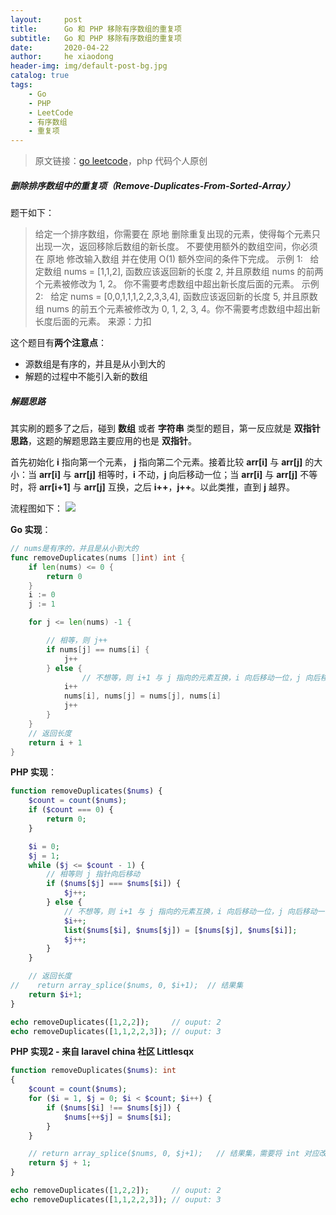 ```yaml
---
layout:     post
title:      Go 和 PHP 移除有序数组的重复项
subtitle:   Go 和 PHP 移除有序数组的重复项
date:       2020-04-22
author:     he xiaodong
header-img: img/default-post-bg.jpg
catalog: true
tags:
    - Go
    - PHP
    - LeetCode
    - 有序数组
    - 重复项
---
```


> 原文链接：[go leetcode](https://github.com/wx-satellite/learning-algorithm)，php 代码个人原创

##### 删除排序数组中的重复项（Remove-Duplicates-From-Sorted-Array）
题干如下：
>给定一个排序数组，你需要在 原地 删除重复出现的元素，使得每个元素只出现一次，返回移除后数组的新长度。
不要使用额外的数组空间，你必须在 原地 修改输入数组 并在使用 O(1) 额外空间的条件下完成。
示例 1:
&nbsp;&nbsp;给定数组 nums = [1,1,2], 
函数应该返回新的长度 2, 并且原数组 nums 的前两个元素被修改为 1, 2。 你不需要考虑数组中超出新长度后面的元素。
示例 2:
&nbsp;&nbsp;给定 nums = [0,0,1,1,1,2,2,3,3,4],
函数应该返回新的长度 5, 并且原数组 nums 的前五个元素被修改为 0, 1, 2, 3, 4。你不需要考虑数组中超出新长度后面的元素。
来源：力扣

这个题目有**两个注意点**： 
*  源数组是有序的，并且是从小到大的
*  解题的过程中不能引入新的数组

##### 解题思路
其实刷的题多了之后，碰到 **数组** 或者 **字符串** 类型的题目，第一反应就是 **双指针思路**，这题的解题思路主要应用的也是 **双指针**。

首先初始化 **i** 指向第一个元素， **j** 指向第二个元素。接着比较 **arr[i]** 与 **arr[j]** 的大小：当 **arr[i]** 与 **arr[j]** 相等时，**i** 不动，**j** 向后移动一位；当 **arr[i]** 与 **arr[j]** 不等时，将 **arr[i+1]** 与 **arr[j]** 互换，之后 **i++**，**j++**。以此类推，直到 **j** 越界。

流程图如下：
![](https://cdn.learnku.com/uploads/images/202004/17/21280/gNf9y8r3xf.jpg!large)


**Go 实现**：
```go
// nums是有序的，并且是从小到大的
func removeDuplicates(nums []int) int {
    if len(nums) <= 0 {
        return 0
    }
    i := 0
    j := 1

    for j <= len(nums) -1 {

        // 相等，则 j++
        if nums[j] == nums[i] {
            j++
        } else {
                // 不想等，则 i+1 与 j 指向的元素互换，i 向后移动一位，j 向后移动一位
            i++
            nums[i], nums[j] = nums[j], nums[i]
            j++
        }
    }
    // 返回长度
    return i + 1
}
```

**PHP 实现**：
```php
function removeDuplicates($nums) {
    $count = count($nums);
    if ($count === 0) {
        return 0;
    }

    $i = 0;
    $j = 1;
    while ($j <= $count - 1) {
        // 相等则 j 指针向后移动
        if ($nums[$j] === $nums[$i]) {
            $j++;
        } else {
            // 不想等，则 i+1 与 j 指向的元素互换，i 向后移动一位，j 向后移动一位
            $i++;
            list($nums[$i], $nums[$j]) = [$nums[$j], $nums[$i]];
            $j++;
        }
    }

    // 返回长度
//    return array_splice($nums, 0, $i+1);  // 结果集
    return $i+1;
}

echo removeDuplicates([1,2,2]);     // ouput: 2
echo removeDuplicates([1,1,2,2,3]); // ouput: 3
```

**PHP 实现2 - 来自 laravel china 社区 Littlesqx**
```php
function removeDuplicates($nums): int 
{
    $count = count($nums);
    for ($i = 1, $j = 0; $i < $count; $i++) {
        if ($nums[$i] !== $nums[$j]) {
            $nums[++$j] = $nums[$i];
        }
    }

    // return array_splice($nums, 0, $j+1);   // 结果集，需要将 int 对应改为 array
    return $j + 1;
}

echo removeDuplicates([1,2,2]);     // ouput: 2
echo removeDuplicates([1,1,2,2,3]); // ouput: 3
```
